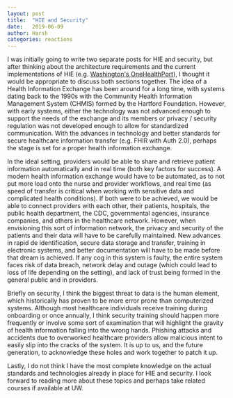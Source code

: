 ```yaml
---
layout: post
title:  "HIE and Security"
date:   2019-06-09
author: Harsh
categories: reactions
---
```

I was initially going to write two separate posts for HIE and security, but after thinking about the architecture requirements and the current implementations of HIE (e.g. [Washington's OneHealthPort](https://www.onehealthport.com/sites/default/files/content-uploads/documents/NCPDP%2010.6%20IG%20March%202018-v1_2.pdf)), I thought it would be appropriate to discuss both sections together. The idea of a Health Information Exchange has been around for a long time, with systems dating back to the 1990s with the  Community Health Information Management System (CHMIS) formed by the Hartford Foundation. However, with early systems, either the technology was not advanced enough to support the needs of the exchange and its members or privacy / security regulation was not developed enough to allow for standardized communication. With the advances in technology and better standards for secure healthcare information transfer (e.g. FHIR with Auth 2.0), perhaps the stage is set for a proper health information exchange. 

In the ideal setting, providers would be able to share and retrieve patient information automatically and in real time (both key factors for success). A modern health information exchange would have to be automated, as to not put more load onto the nurse and provider workflows, and real time (as speed of transfer is critical when working with sensitive data and complicated health conditions). If both were to be achieved, we would be able to connect providers with each other, their patients, hospitals, the public health department, the CDC, governmental agencies, insurance companies, and others in the healthcare network. However, when envisioning this sort of information network, the privacy and security of the patients and their data will have to be carefully maintained. New advances in rapid de identification, secure data storage and transfer, training in electronic systems, and better documentation will have to be made before that dream is achieved. If any cog in this system is faulty, the entire system faces risk of data breach, network delay and outage (which could lead to loss of life depending on the setting), and lack of trust being formed in the general public and in providers.

Briefly on security, I think the biggest threat to data is the human element, which historically has proven to be more error prone than computerized systems. Although most healthcare individuals receive training during onboarding or once annually, I think security training should happen more frequently or involve some sort of examination that will highlight the gravity of health information falling into the wrong hands. Phishing attacks and accidents due to overworked healthcare providers allow malicious intent to easily slip into the cracks of the system. It is up to us, and the future generation, to acknowledge these holes and work together to patch it up.

Lastly, I do not think I have the most complete knowledge on the actual standards and technologies already in place for HIE and security. I look forward to reading more about these topics and perhaps take related courses if available at UW.

